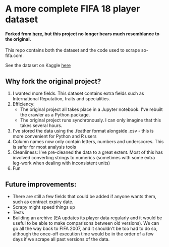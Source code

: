# A more complete FIFA 18 player dataset

#### Forked from [here](https://github.com/amanthedorkknight/fifa18-all-player-statistics), but this project no longer bears much resemblance to the original.

This repo contains both the dataset and the code used to scrape so-fifa.com.

See the dataset on Kaggle [here](https://www.kaggle.com/kevinmh/fifa-18-more-complete-player-dataset)

## Why fork the original project?

1. I wanted more fields. This dataset contains extra fields such as International Reputation, traits and specialities.
2. Efficiency:
    - The original project all takes place in a Jupyter notebook. I've rebuilt the crawler as a Python package.
    - The original project runs synchronously. I can only imagine that this takes several hours.
3. I've stored the data using the .feather format alongside .csv - this is more convenient for Python and R users
4. Column names now only contain letters, numbers and underscores. This is safer for most analysis tools
5. Cleanliness: I've pre-cleaned the data to a great extent. Most of this has involved converting strings to numerics (sometimes with some extra leg-work when dealing with inconsistent units)
6. Fun

## Future improvements:

- There are still a few fields that could be added if anyone wants them, such as contract expiry date.
- Scrapy might speed things up
- Tests
- Building an archive (EA updates its player data regularly and it would be useful to be able to make comparisons between old versions).
We can go all the way back to FIFA 2007, and it shouldn't be too had to do so, although the once-off execution time would be in the order of a few days if we scrape all past versions of the data. 